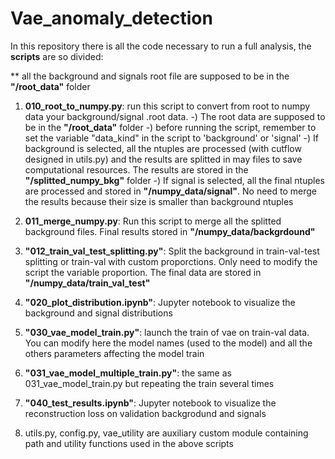 # Vae_anomaly_detection

In this repository there is all the code necessary to run a full analysis, the **scripts** are so divided:

** all the background and signals root file are supposed to be in the **"/root_data"** folder

1) **010_root_to_numpy.py**: run this script to convert from root to numpy data your background/signal .root data.
   -) The root data are supposed to be in the **"/root_data"** folder
   -) before running the script, remember to set the variable "data_kind" in the script to 'background' or 'signal'
   -) If background is selected, all the ntuples are processed (with cutflow designed in utils.py) and the results are splitted in may files to save 
      computational resources. The results are stored in the **"/splitted_numpy_bkg"** folder
   -) If signal is selected, all the final ntuples are processed and stored in **"/numpy_data/signal"**. No need to merge 
      the results because their size is smaller than background ntuples
      
2) **011_merge_numpy.py**: Run this script to merge all the splitted background files. Final results stored in 
   **"/numpy_data/backgrdound"**
   
3) **"012_train_val_test_splitting.py"**: Split the background in train-val-test splitting or train-val with custom proporctions. 
    Only need to modify the script the variable proportion. The final data are stored in **"/numpy_data/train_val_test"**
    
4) **"020_plot_distribution.ipynb"**: Jupyter notebook to visualize the background and signal distributions

5) **"030_vae_model_train.py"**: launch the train of vae on train-val data. You can modify here the model names (used to 
   the model) and all the others parameters affecting the model train
   
 6) **"031_vae_model_multiple_train.py"**: the same as 031_vae_model_train.py but repeating the train several times
 
 7) **"040_test_results.ipynb"**: Jupyter notebook to visualize the reconstruction loss on validation backgrodund and signals
 
 7) utils.py, config.py, vae_utility are auxiliary custom module containing path and utility functions used in the above scripts
 
